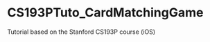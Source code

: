 CS193PTuto_CardMatchingGame
===========================

Tutorial based on the Stanford CS193P course (iOS)

